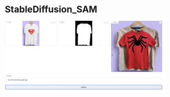 # StableDiffusion_SAM


![alt text](https://github.com/anirbansen2709/StableDiffusion_SAM/blob/main/images/Screenshot%202023-05-15%20at%2012.22.37%20AM.png?raw=true)

